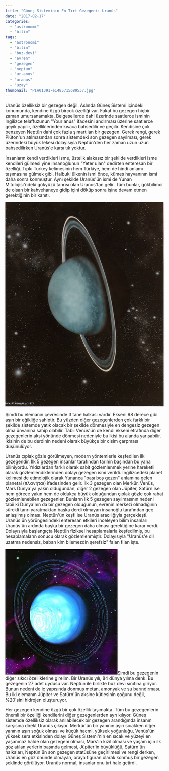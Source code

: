 ```yaml
---
title: "Güneş Sisteminin En Tırt Gezegeni: Uranüs"
date: "2017-02-17"
categories: 
  - "astronomi"
  - "bilim"
tags: 
  - "astronomi"
  - "bilim"
  - "buz-devi"
  - "evren"
  - "gezegen"
  - "neptun"
  - "ur-anus"
  - "uranus"
  - "uzay"
thumbnail: "PIA01391-e1485715689537.jpg"
---
```


Uranüs özelliksiz bir gezegen değil. Aslında Güneş Sistemi içindeki konumunda, kendine özgü birçok özelliği var. Fakat bu gezegen hiçbir zaman umursanamakta. Belgesellerde dahi üzerinde saatlerce isminin İngilizce telaffuzunun "Your anus" ifadesini andırması üzerine saatlerce geyik yapılır, özelliklerinden kısaca bahsedilir ve geçilir. Kendisine çok benzeyen Neptün dahi çok fazla şımartılan bir gezegen. Gerek rengi, gerek Plüton'un atılmasından sonra sistemdeki son gezegen sayılması, gerek üzerindeki büyük lekesi dolayısıyla Neptün'den her zaman uzun uzun bahsedilirken Uranüs'e karşı tık yoktur.

İnsanların kendi verdikleri isme, üstelik alakasız bir şekilde verdikleri isme kendileri gülmesi yine insanoğlunun "Yeter ulan" dedirten enteresan bir özelliği. Tıpkı Turkey kelimesinin hem Türkiye, hem de hindi anlamı taşımasına gülmek gibi. Halbuki ülkenin ismi önce, kümes hayvanının ismi daha sonra konmuştur. Aynı şekilde Uranüs'ün ismi de Yunan Mitolojisi'ndeki gökyüzü tanrısı olan Uranos'tan gelir. Tüm bunlar, gökbilimci de olsan bir kahvehaneye gidip içini döküp sonra işine devam etmen gerektiğinin bir kanıtı.

![Uranüs illustrasyon](images/c7d8aade1041721e1f6f4dfaa45d8e43.jpg)

Şimdi bu elemanın çevresinde 3 tane halkası vardır. Ekseni 98 derece gibi aşırı bir eğikliğe sahiptir. Bu yüzden diğer gezegenlerden çok farklı bir şekilde sistemde yatık olacak bir şekilde dönmesiyle en dengesiz gezegen olma ünvanına sahip olabilir. Tabii Venüs'ün de kendi ekseni etrafında diğer gezegenlerin aksi yönünde dönmesi nedeniyle bu ikisi bu alanda yarışabilir. İkisinin de bu derdinin nedeni olarak büyükçe bir cisim çarpması düşünülüyor.

Uranüs çıplak gözle görülmeyen, modern yöntemlerle keşfedilen ilk gezegendir. İlk 5 gezegen insanlar tarafından tarihin başından bu yana biliniyordu. Yıldızlardan farklı olarak sabit gözlemlenmek yerine hareketli olarak gözlemlendiklerinden dolayı gezegen ismi verildi. İngilizcedeki planet kelimesi de etimolojik olarak Yunanca "başı boş gezen" anlamına gelen planetai (πλανήται) ifadesinden gelir. İlk 3 gezegen olan Merkür, Venüs, Mars Dünya'ya yakın olduğundan, diğer 2 gezegen olan Jüpiter, Satürn ise hem görece yakın hem de oldukça büyük olduğundan çıplak gözle çok rahat gözlemlenebilen gezegenler. Bunların ilk 5 gezegen sayılmasının nedeni tabii ki Dünya'nın da bir gezegen olduğunun, evrenin merkezi olmadığının sürekli tanrı yaratmaktan başka derdi olmayan insanoğlu tarafından geç anlaşılmış olması. Neptün'ün keşfi ise Uranüs aracılığıyla gerçekleşti. Uranüs'ün yörüngesindeki enteresan etkileri inceleyen bilim insanları Uranüs'ün ardında başka bir gezegen daha olması gerektiğine karar verdi. Dolayısıyla başlangıçta Neptün fiziksel hesaplamalarla keşfedilmiş, bu hesaplamaların sonucu olarak gözlemlenmiştir. Dolayısıyla "Uranüs'e dil uzatma nedensiz, baban kim bilemezdin şerefsiz" falan filan işte.

![Uranüs illustrasyon](images/i2-25.jpg)Şimdi bu gezegenin diğer sıkıcı özelliklerine girelim. Bir Uranüs yılı, 84 dünya yılına denk. Bu gezegenin 27 adet uydusu var. Neptün ile birlikte buz devi sınıfına giriyor. Bunun nedeni de iç yapısında donmuş metan, amonyak ve su barındırması. Bu iki elemanın Jüpiter ve Satürn'ün aksine kütlesinin çoğunu değil, %20'sini hidrojen oluşturuyor.

Her gezegen kendine özgü bir çok özellik taşımakta. Tüm bu gezegenlerin önemli bir özelliği kendilerini diğer gezegenlerden ayrı kılıyor. Güneş sistemde özelliksiz olarak anılabilecek bir gezegen arandığında insanın karşısına direkt Uranüs çıkıyor. Merkür'ün bir yanının aşırı sıcakken diğer yanının aşırı soğuk olması ve küçük hacmi, yüksek yoğunluğu, Venüs'ün yüksek sera etkisinden dolayı Güneş Sistemi'nin en sıcak ve yüzeyi en yaşanmaz halde olan gezegeni olması, Mars'ın kızıl olması ve yaşam için ilk göz atılan yerlerin başında gelmesi, Jüpiter'in büyüklüğü, Satürn'ün halkaları, Neptün'ün son gezegen statüsüne geçirilmesi ve rengi derken, Uranüs en göz önünde olmayan, oraya figüran olarak konmuş bir gezegen şeklinde görülüyor. Uranüs normal, insanlar onu tırt hale getirdi.
